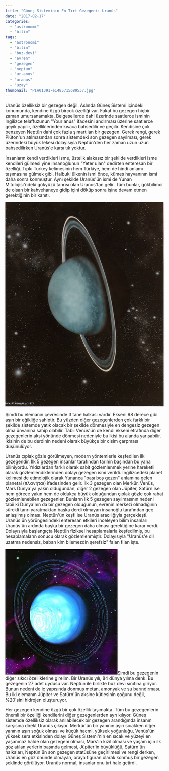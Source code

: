 ```yaml
---
title: "Güneş Sisteminin En Tırt Gezegeni: Uranüs"
date: "2017-02-17"
categories: 
  - "astronomi"
  - "bilim"
tags: 
  - "astronomi"
  - "bilim"
  - "buz-devi"
  - "evren"
  - "gezegen"
  - "neptun"
  - "ur-anus"
  - "uranus"
  - "uzay"
thumbnail: "PIA01391-e1485715689537.jpg"
---
```


Uranüs özelliksiz bir gezegen değil. Aslında Güneş Sistemi içindeki konumunda, kendine özgü birçok özelliği var. Fakat bu gezegen hiçbir zaman umursanamakta. Belgesellerde dahi üzerinde saatlerce isminin İngilizce telaffuzunun "Your anus" ifadesini andırması üzerine saatlerce geyik yapılır, özelliklerinden kısaca bahsedilir ve geçilir. Kendisine çok benzeyen Neptün dahi çok fazla şımartılan bir gezegen. Gerek rengi, gerek Plüton'un atılmasından sonra sistemdeki son gezegen sayılması, gerek üzerindeki büyük lekesi dolayısıyla Neptün'den her zaman uzun uzun bahsedilirken Uranüs'e karşı tık yoktur.

İnsanların kendi verdikleri isme, üstelik alakasız bir şekilde verdikleri isme kendileri gülmesi yine insanoğlunun "Yeter ulan" dedirten enteresan bir özelliği. Tıpkı Turkey kelimesinin hem Türkiye, hem de hindi anlamı taşımasına gülmek gibi. Halbuki ülkenin ismi önce, kümes hayvanının ismi daha sonra konmuştur. Aynı şekilde Uranüs'ün ismi de Yunan Mitolojisi'ndeki gökyüzü tanrısı olan Uranos'tan gelir. Tüm bunlar, gökbilimci de olsan bir kahvehaneye gidip içini döküp sonra işine devam etmen gerektiğinin bir kanıtı.

![Uranüs illustrasyon](images/c7d8aade1041721e1f6f4dfaa45d8e43.jpg)

Şimdi bu elemanın çevresinde 3 tane halkası vardır. Ekseni 98 derece gibi aşırı bir eğikliğe sahiptir. Bu yüzden diğer gezegenlerden çok farklı bir şekilde sistemde yatık olacak bir şekilde dönmesiyle en dengesiz gezegen olma ünvanına sahip olabilir. Tabii Venüs'ün de kendi ekseni etrafında diğer gezegenlerin aksi yönünde dönmesi nedeniyle bu ikisi bu alanda yarışabilir. İkisinin de bu derdinin nedeni olarak büyükçe bir cisim çarpması düşünülüyor.

Uranüs çıplak gözle görülmeyen, modern yöntemlerle keşfedilen ilk gezegendir. İlk 5 gezegen insanlar tarafından tarihin başından bu yana biliniyordu. Yıldızlardan farklı olarak sabit gözlemlenmek yerine hareketli olarak gözlemlendiklerinden dolayı gezegen ismi verildi. İngilizcedeki planet kelimesi de etimolojik olarak Yunanca "başı boş gezen" anlamına gelen planetai (πλανήται) ifadesinden gelir. İlk 3 gezegen olan Merkür, Venüs, Mars Dünya'ya yakın olduğundan, diğer 2 gezegen olan Jüpiter, Satürn ise hem görece yakın hem de oldukça büyük olduğundan çıplak gözle çok rahat gözlemlenebilen gezegenler. Bunların ilk 5 gezegen sayılmasının nedeni tabii ki Dünya'nın da bir gezegen olduğunun, evrenin merkezi olmadığının sürekli tanrı yaratmaktan başka derdi olmayan insanoğlu tarafından geç anlaşılmış olması. Neptün'ün keşfi ise Uranüs aracılığıyla gerçekleşti. Uranüs'ün yörüngesindeki enteresan etkileri inceleyen bilim insanları Uranüs'ün ardında başka bir gezegen daha olması gerektiğine karar verdi. Dolayısıyla başlangıçta Neptün fiziksel hesaplamalarla keşfedilmiş, bu hesaplamaların sonucu olarak gözlemlenmiştir. Dolayısıyla "Uranüs'e dil uzatma nedensiz, baban kim bilemezdin şerefsiz" falan filan işte.

![Uranüs illustrasyon](images/i2-25.jpg)Şimdi bu gezegenin diğer sıkıcı özelliklerine girelim. Bir Uranüs yılı, 84 dünya yılına denk. Bu gezegenin 27 adet uydusu var. Neptün ile birlikte buz devi sınıfına giriyor. Bunun nedeni de iç yapısında donmuş metan, amonyak ve su barındırması. Bu iki elemanın Jüpiter ve Satürn'ün aksine kütlesinin çoğunu değil, %20'sini hidrojen oluşturuyor.

Her gezegen kendine özgü bir çok özellik taşımakta. Tüm bu gezegenlerin önemli bir özelliği kendilerini diğer gezegenlerden ayrı kılıyor. Güneş sistemde özelliksiz olarak anılabilecek bir gezegen arandığında insanın karşısına direkt Uranüs çıkıyor. Merkür'ün bir yanının aşırı sıcakken diğer yanının aşırı soğuk olması ve küçük hacmi, yüksek yoğunluğu, Venüs'ün yüksek sera etkisinden dolayı Güneş Sistemi'nin en sıcak ve yüzeyi en yaşanmaz halde olan gezegeni olması, Mars'ın kızıl olması ve yaşam için ilk göz atılan yerlerin başında gelmesi, Jüpiter'in büyüklüğü, Satürn'ün halkaları, Neptün'ün son gezegen statüsüne geçirilmesi ve rengi derken, Uranüs en göz önünde olmayan, oraya figüran olarak konmuş bir gezegen şeklinde görülüyor. Uranüs normal, insanlar onu tırt hale getirdi.
